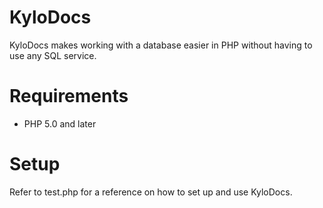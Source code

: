 KyloDocs
=======

KyloDocs makes working with a database easier in PHP without having to use any SQL service.

Requirements
============

* PHP 5.0 and later

Setup
=====

Refer to test.php for a reference on how to set up and use KyloDocs.